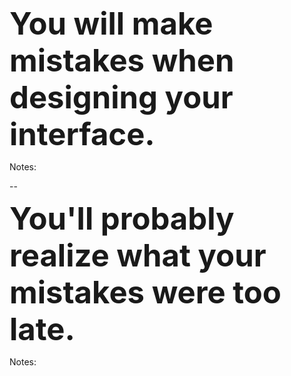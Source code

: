<span style="font-size: 3.5em; font-weight: bold">
You will make mistakes when designing your interface.
</span>

Notes:


--

<span style="font-size: 3.5em; font-weight: bold">
You'll probably realize what your mistakes were too late.
</span>

Notes:



